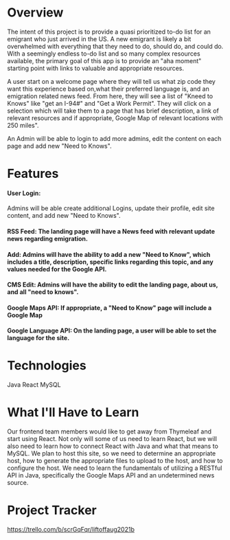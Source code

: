 

# Overview
The intent of this project is to provide a quasi prioritized to-do list for an emigrant who just arrived in the US. A new emigrant is likely a bit overwhelmed with everything that they need to do, should do, and could do. With a seemingly endless to-do list and so many complex resources available, the primary goal of this app is to provide an "aha moment" starting point with links to valuable and appropriate resources.

A user start on a welcome page where they will tell us what zip code they want this experience based on,what their preferred language is, and an emigration related news feed. From here, they will see a list of "Kneed to Knows" like "get an I-94#" and "Get a Work Permit". They will click on a selection which will take them to a page that has brief description, a link of relevant resources and if appropriate, Google Map of relevant locations with 250 miles".

An Admin will be able to login to add more admins, edit the content on each page and add new "Need to Knows".

# Features
#### User Login:  
Admins will be able create additional Logins, update their profile, edit site content, and add new "Need to Knows".

#### RSS Feed: The landing page will have a News feed with relevant update news regarding emigration.
#### Add: Admins will have the ability to add a new "Need to Know", which includes a title, description, specific links regarding this topic, and any values needed for the Google API.
#### CMS Edit: Admins will have the ability to edit the landing page, about us, and all "need to knows".
#### Google Maps API: If appropriate, a "Need to Know" page will include a Google Map
#### Google Language API: On the landing page, a user will be able to set the language for the site.


# Technologies
Java
React
MySQL

# What I'll Have to Learn
Our frontend team members would like to get away from Thymeleaf and start using React. Not only will some of us need to learn React, but we will also need to learn how to connect React with Java and what that means to MySQL.
We plan to host this site, so we need to determine an appropriate host, how to generate the appropriate files to upload to the host, and how to configure the host.
We need to learn the fundamentals of utilizing a RESTful API in Java, specifically the Google Maps API and an undetermined news source.

# Project Tracker
https://trello.com/b/scrGqFqr/liftoffaug2021b
